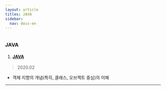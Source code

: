 ```yaml
---
layout: article
titles: JAVA
sidebar:
  nav: docs-en
---
```


<img class="image image--xl" src=""/>

### JAVA



1. #### [JAVA](https://github.com/dongsub-joung/practice_algorism_JAVA)

> 2020.02

+ 객체 지향의 개념(특히, 클래스, 오브젝트 중심)의 이해

  

  

---